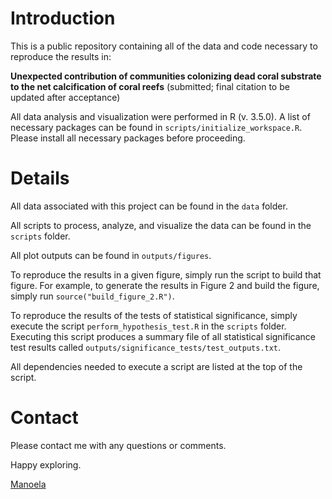 # Introduction

This is a public repository containing all of the data and code necessary to reproduce the results in:

**Unexpected contribution of communities colonizing dead coral substrate to the net calcification of coral reefs** (submitted; final citation to be updated after acceptance)

All data analysis and visualization were performed in R (v. 3.5.0). A list of necessary packages can be found in `scripts/initialize_workspace.R`. Please install all necessary packages before proceeding.

# Details

All data associated with this project can be found in the `data` folder. 

All scripts to process, analyze, and visualize the data can be found in the `scripts` folder.

All plot outputs can be found in `outputs/figures`.

To reproduce the results in a given figure, simply run the script to build that figure. For example, to generate the results in Figure 2 and build the figure, simply run `source("build_figure_2.R")`. 

To reproduce the results of the tests of statistical significance, simply execute the script `perform_hypothesis_test.R` in the `scripts` folder. Executing this script produces a summary file of all statistical significance test results called `outputs/significance_tests/test_outputs.txt`.

All dependencies needed to execute a script are listed at the top of the script. 

# Contact

Please contact me with any questions or comments. 

Happy exploring.

[Manoela](https://www.manoeladeorte.com/)